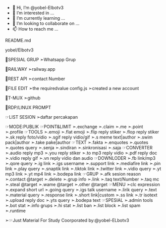 - 👋 Hi, I’m @yobel-Elbotv3
- 👀 I’m interested in ...
- 🌱 I’m currently learning ...
- 💞️ I’m looking to collaborate on ...
- 📫 How to reach me ...

<!---
yobel-Elbotv3/yobel-Elbotv3 is a ✨ special ✨ repository because its `README.md` (this file) appears on your GitHub profile.
You can click the Preview link to take a look at your changes.
--->

README.md

yobel/Elbotv3

🔗SPESIAL GRUP
➣Whatsapp Grup

🔗RAILWAY
➣railway.app

🔗REST API
➣contact Number

🔗FILE EDIT
➣the requiredvalue
config.js
➣created a new account

🔗T-MUX
➣github

🔗RDP/LINUX PROMPT

☞LIST SESION
➣daftar percakapan

☞MODE:PUBLIK
☞POINT&LIMIT
➣.exchange
➣.claim
➣.me
➣.point
➣.profile
☞TOOLS
➣.emoji
➣.flat emoji
➣.flip reply stiker
➣.flop reply stiker
➣.sk reply foto/vidio
➣.sgif reply vidio/gif
➣.s meme text|author
➣.swim pack|author
➣.take pake|author
☞TEXT
➣.fakta
➣.enquotes
➣.quotes
➣.quotes query
➣.senja
➣.sindiran
➣.sinkronisasi
➣.saja
☞CONVERTER
➣.audio reply mp3
➣.you reply stiker
➣.to mp3 reply vidio
➣.pdf reply doc
➣.vidio reply gif
➣.vn reply vidio dan audio
☞DOWNLODER
➣.fb link/mp3
➣.qore query
➣.ig link
➣.igs username
➣.support link
➣.mediafire link
➣.pin link
➣.play query
➣.snaptik link
➣.tiktok link
➣.twitter link
➣.vidio query
➣.yt mp3 link
➣.yt mp4 link
➣.bodepa link
☞GRUP
➣.afk sesion reason
➣.contact @target
➣.delete
➣.grup info
➣.link
➣.taq text/Number
➣.taq mc
➣.steal @target
➣.wame @target
➣.other @target
☞MENU
➣clc expression
➣.expand short url
➣.going query
➣.igs talk username
➣.lirik query
➣.text
➣.material query
➣.response link
➣.short link|custom
➣.ss link
➣.tr isotext
➣.upload reply doc
➣.yts query
➣.bodepa text
☞SPESIAL
➣.admin tools
➣.bot stat
➣.info grups
➣.hi stat
➣.list ban
➣.list block
➣.list spam
➣.runtime

➣☞Just Material For Study
Coorporated by:@yobel-ELbotv3
